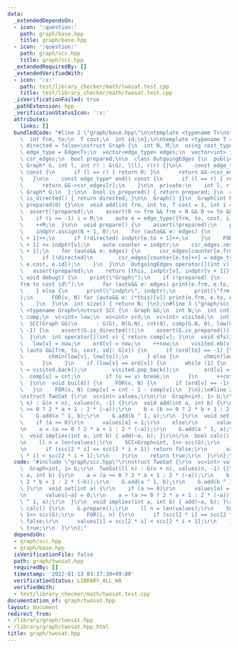 ```yaml
---
data:
  _extendedDependsOn:
  - icon: ':question:'
    path: graph/base.hpp
    title: graph/base.hpp
  - icon: ':question:'
    path: graph/scc.hpp
    title: graph/scc.hpp
  _extendedRequiredBy: []
  _extendedVerifiedWith:
  - icon: ':x:'
    path: test/library_checker/math/twosat.test.cpp
    title: test/library_checker/math/twosat.test.cpp
  _isVerificationFailed: true
  _pathExtension: hpp
  _verificationStatusIcon: ':x:'
  attributes:
    links: []
  bundledCode: "#line 2 \"graph/base.hpp\"\n\ntemplate <typename T>\nstruct Edge {\n\
    \  int frm, to;\n  T cost;\n  int id;\n};\n\ntemplate <typename T = int, bool\
    \ directed = false>\nstruct Graph {\n  int N, M;\n  using cost_type = T;\n  using\
    \ edge_type = Edge<T>;\n  vector<edge_type> edges;\n  vector<int> indptr;\n  vector<edge_type>\
    \ csr_edges;\n  bool prepared;\n\n  class OutgoingEdges {\n  public:\n    OutgoingEdges(const\
    \ Graph* G, int l, int r) : G(G), l(l), r(r) {}\n\n    const edge_type* begin()\
    \ const {\n      if (l == r) { return 0; }\n      return &G->csr_edges[l];\n \
    \   }\n\n    const edge_type* end() const {\n      if (l == r) { return 0; }\n\
    \      return &G->csr_edges[r];\n    }\n\n  private:\n    int l, r;\n    const\
    \ Graph* G;\n  };\n\n  bool is_prepared() { return prepared; }\n  constexpr bool\
    \ is_directed() { return directed; }\n\n  Graph() {}\n  Graph(int N) : N(N), M(0),\
    \ prepared(0) {}\n\n  void add(int frm, int to, T cost = 1, int i = -1) {\n  \
    \  assert(!prepared);\n    assert(0 <= frm && frm < N && 0 <= to && to < N);\n\
    \    if (i == -1) i = M;\n    auto e = edge_type({frm, to, cost, i});\n    edges.eb(e);\n\
    \    ++M;\n  }\n\n  void prepare() {\n    assert(!prepared);\n    prepared = true;\n\
    \    indptr.assign(N + 1, 0);\n    for (auto&& e: edges) {\n      indptr[e.frm\
    \ + 1]++;\n      if (!directed) indptr[e.to + 1]++;\n    }\n    FOR(v, N) indptr[v\
    \ + 1] += indptr[v];\n    auto counter = indptr;\n    csr_edges.resize(indptr.back()\
    \ + 1);\n    for (auto&& e: edges) {\n      csr_edges[counter[e.frm]++] = e;\n\
    \      if (!directed)\n        csr_edges[counter[e.to]++] = edge_type({e.to, e.frm,\
    \ e.cost, e.id});\n    }\n  }\n\n  OutgoingEdges operator[](int v) const {\n \
    \   assert(prepared);\n    return {this, indptr[v], indptr[v + 1]};\n  }\n\n \
    \ void debug() {\n    print(\"Graph\");\n    if (!prepared) {\n      print(\"\
    frm to cost id\");\n      for (auto&& e: edges) print(e.frm, e.to, e.cost, e.id);\n\
    \    } else {\n      print(\"indptr\", indptr);\n      print(\"frm to cost id\"\
    );\n      FOR(v, N) for (auto&& e: (*this)[v]) print(e.frm, e.to, e.cost, e.id);\n\
    \    }\n  }\n\n  int size() { return N; }\n};\n#line 3 \"graph/scc.hpp\"\n\ntemplate\
    \ <typename Graph>\nstruct SCC {\n  Graph &G;\n  int N;\n  int cnt;\n  vc<int>\
    \ comp;\n  vc<int> low;\n  vc<int> ord;\n  vc<int> visited;\n  int now = 0;\n\n\
    \  SCC(Graph &G)\n      : G(G), N(G.N), cnt(0), comp(G.N, 0), low(G.N, 0), ord(G.N,\
    \ -1) {\n    assert(G.is_directed());\n    assert(G.is_prepared());\n    build();\n\
    \  }\n\n  int operator[](int v) { return comp[v]; }\n\n  void dfs(int v) {\n \
    \   low[v] = now;\n    ord[v] = now;\n    ++now;\n    visited.eb(v);\n    for\
    \ (auto &&[frm, to, cost, id]: G[v]) {\n      if (ord[to] == -1) {\n        dfs(to);\n\
    \        chmin(low[v], low[to]);\n      } else {\n        chmin(low[v], ord[to]);\n\
    \      }\n    }\n    if (low[v] == ord[v]) {\n      while (1) {\n        int u\
    \ = visited.back();\n        visited.pop_back();\n        ord[u] = N;\n      \
    \  comp[u] = cnt;\n        if (u == v) break;\n      }\n      ++cnt;\n    }\n\
    \  }\n\n  void build() {\n    FOR(v, N) {\n      if (ord[v] == -1) dfs(v);\n \
    \   }\n    FOR(v, N) comp[v] = cnt - 1 - comp[v];\n  }\n};\n#line 2 \"graph/twosat.hpp\"\
    \nstruct TwoSat {\r\n  vc<int> values;\r\n\r\n  Graph<int, 1> G;\r\n  TwoSat(ll\
    \ n) : G(n + n), values(n, -1) {}\r\n  void add(int a, int b) {\r\n    a = (a\
    \ >= 0 ? 2 * a + 1 : 2 * (~a));\r\n    b = (b >= 0 ? 2 * b + 1 : 2 * (~b));\r\n\
    \    G.add(a ^ 1, b);\r\n    G.add(b ^ 1, a);\r\n  }\r\n  void set(int a) {\r\n\
    \    if (a >= 0)\r\n      values[a] = 1;\r\n    else\r\n      values[~a] = 0;\r\
    \n    a = (a >= 0 ? 2 * a + 1 : 2 * (~a));\r\n    G.add(a ^ 1, a);\r\n  }\r\n\
    \  void implies(int a, int b) { add(~a, b); }\r\n\r\n  bool calc() {\r\n    G.prepare();\r\
    \n    ll n = len(values);\r\n    SCC<Graph<int, 1>> scc(G);\r\n    FOR(i, n) {\r\
    \n      if (scc[2 * i] == scc[2 * i + 1]) return false;\r\n      values[i] = scc[2\
    \ * i] < scc[2 * i + 1];\r\n    }\r\n    return true;\r\n  }\r\n};\n"
  code: "#include \"graph/scc.hpp\"\r\nstruct TwoSat {\r\n  vc<int> values;\r\n\r\n\
    \  Graph<int, 1> G;\r\n  TwoSat(ll n) : G(n + n), values(n, -1) {}\r\n  void add(int\
    \ a, int b) {\r\n    a = (a >= 0 ? 2 * a + 1 : 2 * (~a));\r\n    b = (b >= 0 ?\
    \ 2 * b + 1 : 2 * (~b));\r\n    G.add(a ^ 1, b);\r\n    G.add(b ^ 1, a);\r\n \
    \ }\r\n  void set(int a) {\r\n    if (a >= 0)\r\n      values[a] = 1;\r\n    else\r\
    \n      values[~a] = 0;\r\n    a = (a >= 0 ? 2 * a + 1 : 2 * (~a));\r\n    G.add(a\
    \ ^ 1, a);\r\n  }\r\n  void implies(int a, int b) { add(~a, b); }\r\n\r\n  bool\
    \ calc() {\r\n    G.prepare();\r\n    ll n = len(values);\r\n    SCC<Graph<int,\
    \ 1>> scc(G);\r\n    FOR(i, n) {\r\n      if (scc[2 * i] == scc[2 * i + 1]) return\
    \ false;\r\n      values[i] = scc[2 * i] < scc[2 * i + 1];\r\n    }\r\n    return\
    \ true;\r\n  }\r\n};"
  dependsOn:
  - graph/scc.hpp
  - graph/base.hpp
  isVerificationFile: false
  path: graph/twosat.hpp
  requiredBy: []
  timestamp: '2022-01-13 03:37:30+09:00'
  verificationStatus: LIBRARY_ALL_WA
  verifiedWith:
  - test/library_checker/math/twosat.test.cpp
documentation_of: graph/twosat.hpp
layout: document
redirect_from:
- /library/graph/twosat.hpp
- /library/graph/twosat.hpp.html
title: graph/twosat.hpp
---
```

